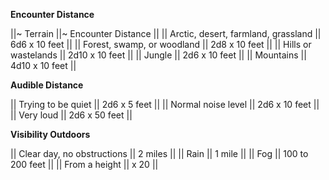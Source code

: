**Encounter Distance**

||~ Terrain ||~ Encounter Distance ||
|| Arctic, desert, farmland, grassland || 6d6 x 10 feet ||
|| Forest, swamp, or woodland || 2d8 x 10 feet ||
|| Hills or wastelands || 2d10 x 10 feet ||
|| Jungle || 2d6 x 10 feet ||
|| Mountains || 4d10 x 10 feet ||

**Audible Distance**

|| Trying to be quiet || 2d6 x 5 feet ||
|| Normal noise level || 2d6 x 10 feet ||
|| Very loud || 2d6 x 50 feet ||

**Visibility Outdoors**

|| Clear day, no obstructions || 2 miles ||
|| Rain || 1 mile ||
|| Fog || 100 to 200 feet ||
|| From a height || x 20 ||